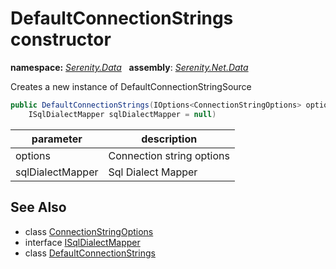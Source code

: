 # DefaultConnectionStrings constructor
**namespace:** *[Serenity.Data](../../README.md#serenity.data-namespace)*   **assembly**: *[Serenity.Net.Data](../../README.md)*

Creates a new instance of DefaultConnectionStringSource

```csharp
public DefaultConnectionStrings(IOptions<ConnectionStringOptions> options, 
    ISqlDialectMapper sqlDialectMapper = null)
```

| parameter | description |
| --- | --- |
| options | Connection string options |
| sqlDialectMapper | Sql Dialect Mapper |

## See Also

* class [ConnectionStringOptions](../ConnectionStringOptions.md)
* interface [ISqlDialectMapper](../ISqlDialectMapper.md)
* class [DefaultConnectionStrings](../DefaultConnectionStrings.md)